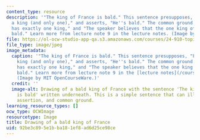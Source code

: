 ```yaml
---
content_type: resource
description: '"The king of France is bald." This sentence presupposes, "France has
  a king (and only one)," and asserts, "He''s bald." The common ground includes "France
  has exactly one king," and "The speaker believes that the one king of France is
  bald." Learn more from lecture note 9 in the lecture notes. (Image by MIT OpenCourseWare.)'
file: https://ol-ocw-studio-app-qa.s3.amazonaws.com/courses/24-910-topics-in-linguistic-theory-propositional-attitudes-spring-2009/92be3c895e1bba181ef8ad6d25ce98ce_24-910s09-th.jpg
file_type: image/jpeg
image_metadata:
  caption: '"The king of France is bald." This sentence presupposes, "France has a
    king (and only one)," and asserts, "He''s bald." The common ground includes "France
    has exactly one king," and "The speaker believes that the one king of France is
    bald." Learn more from lecture note 9 in the [lecture notes](/courses/24-910-topics-in-linguistic-theory-propositional-attitudes-spring-2009/pages/lecture-notes).
    (Image by MIT OpenCourseWare.)'
  credit: ''
  image-alt: Drawing of a bald king of France with the sentence 'The king of France
    is bald' written underneath. This is a simple sentence that can illustrate presupposition,
    assertion, and common ground.
learning_resource_types: []
ocw_type: OCWImage
resourcetype: Image
title: Drawing of a bald king of France
uid: 92be3c89-5e1b-ba18-1ef8-ad6d25ce98ce
---
```

